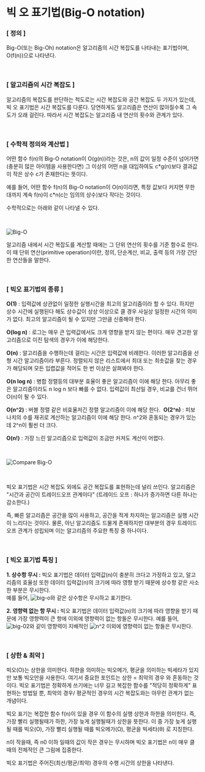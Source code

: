 # 빅 오 표기법(Big-O notation)
### [ 정의 ]
Big-O(또는 Big-Oh) notation은 알고리즘의 시간 복잡도를 나타내는 표기법이며, O(f(n))으로 나타낸다.

<br>

### [ 알고리즘의 시간 복잡도 ]
알고리즘의 복잡도를 판단하는 척도로는 시간 복잡도와 공간 복잡도 두 가지가 있는데, 빅 오 표기법은 시간 복잡도를 다룬다. 
당연하게도 알고리즘은 연산이 많아질수록 그 속도가 오래 걸린다. 
따라서 시간 복잡도는 알고리즘 내 연산의 횟수와 관계가 있다. 

<Br>

### [ 수학적 정의와 계산법 ]
어떤 함수 f(n)의 Big-O notation이 O(g(n))라는 것은, n의 값이 일정 수준이 넘어가면(충분히 많은 아이템을 사용한다면)
그 이상의 어떤 n을 대입하여도 c*g(n)보다 결과값이 작은 상수 c가 존재한다는 뜻이다.

 

예를 들어, 어떤 함수 f(n)의 Big-O notation이 O(n)이라면, 특정 값보다 커지면 무한대까지 계속 f(n)이 c*n(c는 임의의 상수)보다 작다는 것이다. 

 

수학적으로는 아래와 같이 나타낼 수 있다.

<br>

![Big-O](https://blog.kakaocdn.net/dn/cGhrhQ/btqGdRBPQ0a/ZsvHk2ax0tLkVDOHHjwkKK/img.jpg)
​

알고리즘 내에서 시간 복잡도를 계산할 때에는 그 단위 연산의 횟수를 기준 함수로 한다.
이 때 단위 연산(primitive operation)이란, 정의, 단순계산, 비교, 출력 등의 가장 간단한 연산들을 말한다. 

<br>

### [ 빅오 표기법의 종류 ]
**O(1)** : 입력값에 상관없이 일정한 실행시간을 최고의 알고리즘이라 할 수 있다. 하지만 상수 시간에 실행된다 해도 상수값이 상상 이상으로 클 경우 사실상 일정한 시간의 의미가 없다. 최고의 알고리즘이 될 수 있지만 그만큼 신중해야 한다.


**O(log n)** : 로그는 매우 큰 입력값에서도 크게 영향을 받지 않는 편이다. 매우 견고한 알고리즘으로 이진 탐색의 경우가 이에 해당한다.

**O(n)** : 알고리즘을 수행하는데 걸리는 시간은 입력값에 비례한다. 이러한 알고리즘을 선형 시간 알고리즘이라 부른다. 정렬되지 않은 리스트에서 최대 또는 최솟값을 찾는 경우가 해당되며 모든 입렵값을 적어도 한 번 이상은 살펴봐야 한다.


**O(n log n)** : 병합 정렬등의 대부분 효율이 좋은 알고리즘이 이에 해당 한다. 아무리 좋은 알고리즘이라도 n log n 보다 빠를 수 없다. 입력값이 최선일 경우, 비교를 건너 뛰어 O(n)이 될 수 있다.

**O(n^2)**  : 버블 정렬 같은 비효율저긴 정렬 알고리즘이 이에 해당 한다.
​
**O(2^n)** : 피보나치의 수를 재귀로 계산하는 알고리즘이 이에 해당 한다. n^2와 혼동되는 경우가 있는데 2^n이 훨씬 더 크다.
​

**O(n!)** : 가장 느린 알고리즘으로 입력값이 조금만 커져도 계산이 어렵다.

<br>

![Compare Big-O](https://blog.kakaocdn.net/dn/umDDr/btqYhz5p1ZN/pULPOIs1zk2kA5QykgYEeK/img.png)

<br>

빅오 표기법은 시간 복잡도 외에도 공간 복잡도를 표현하는데 널리 쓰인다. 
알고리즘은  "시간과 공간이 트레이드오프 관계이다" 
(트레이드 오프 : 하나가 증가하면 다른 하나는 감소한다.)


즉, 빠른 알고리즘은 공간을 많이 사용하고, 공간을 적게 차지하는 알고리즘은 실행 시간이 느리다는 것이다. 물론, 아닌 알고리즘도 드물게 존재하지만 대부분의 경우 트레이드오프 관계가 성립되며 이는 알고리즘의 주요한 특징 중 하나이다.

<br>

### [ 빅오 표기법 특징 ] 
**1. 상수항 무시 :** 빅오 표기법은 데이터 입력값(n)이 충분히 크다고 가정하고 있고, 알고리즘의 효율성 또한 데이터 입력값(n)의 크기에 따라 영향 받기 때문에 상수항 같은 사소한 부분은 무시한다.  
예를 들어, ![big-o](https://postfiles.pstatic.net/MjAyMjA0MDhfMTM1/MDAxNjQ5MzQ4NjczNzk1.K0aLsFByBU8lnosHqdWQhz_NwSBYyZkEMJGA83Sb8Ccg.uDg6_k7NF9DkY7Z_6wjQukuJNwEGhGTMo1tcHLfEan4g.PNG.wndgndi/12.png?type=w773)와 같은 상수항은 무시하고 표기한다.
​


**2. 영향력 없는 항 무시 :** 빅오 표기법은 데이터 입력값(n)의 크기에 따라 영향을 받기 때문에 가장 영향력이 큰 항에 이외에 영향력이 없는 항들은 무시한다.
예를 들어, ![big-02](https://postfiles.pstatic.net/MjAyMjA0MDhfNjEg/MDAxNjQ5MzQ4NzkwMzY0.ZCQsCtT3_BMMGk53RyPK0KFaPVOoqduqMSm3OdL_6Zsg.ZP6rINUsbzIDw2XadWosLsWeHfGcfg6mSNsf0TtXNGYg.PNG.wndgndi/123.png?type=w773)와 같이 영향력이 지배적인 ![n^2](https://postfiles.pstatic.net/MjAyMjA0MDhfOCAg/MDAxNjQ5MzQ4ODE2MzQx.2h2_XnmHE4WuwS1S63pH4KxIBwri2aa_mLr4tDOCafQg.syPzGdkUGPjR0md5TIQswXS32__pTaU2ohm8rziAacUg.PNG.wndgndi/1.png?type=w773) 이외에 영향력이 없는 항들은 무시한다.

​<br>

### [ 상한 & 최악 ]
빅오(O)는 상한을 의미한다. 하한을 의미하는 빅오메가, 평균을 의미하는 빅세타가 있지만 보통 빅오만을 사용한다.
여기서 중요한 포인트는 상한 = 최악의 경우 와 혼동하는 것이다.
빅오 표기법은 정확하게 쓰기에는 너무 길고 복잡한 함수를 "적당히 정확하게" 표현하는 방법일 뿐, 최악의 경우/ 평균적인 경우의 시간 복잡도와는 아무런 관계가 없는 개념이다.

 

빅오 표기는 복잡한 함수 f(n)이 있을 경우 이 함수의 실행 상한과 하한을 의미힌다.
즉, 가장 빨리 실행될때가 하한, 가장 늦게 실행될때가 상한을 뜻한다.
이 중 가장 늦게 실행될 때를 빅오(O), 가장 빨리 실행될 때를 빅오메가(Ω), 평균을 빅세타(θ) 로 지칭한다.

n이 작을때, 즉 n0 이하 일때의 값이 작은 경우는 무시하며 빅오 표기법은 n이 매우 클 때의 전체적인 큰 그림에 집중한다.


빅오 표기법은 주어진(최선/평균/최악) 경우의 수행 시간의 상한을 나타낸다.
